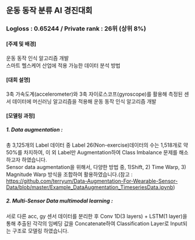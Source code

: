 ## 운동 동작 분류 AI 경진대회
### Logloss : 0.65244 / Private rank : 26위 (상위 8%)


#### [주제 및 배경]   
운동 동작 인식 알고리즘 개발   
스마트 헬스케어 산업에 적용 가능한 데이터 분석 방법   



#### [대회 설명]   
3축 가속도계(accelerometer)와 3축 자이로스코프(gyroscope)를 활용해 측정된 센서 데이터에 머신러닝 알고리즘을 적용해 운동 동작 인식 알고리즘 개발   


#### [모델링 과정]
##### 1. Data augmentation : 
총 3,125개의 Label 데이터 중 Label 26(Non-exercise)데이터의 수는 1,518개로 약 50%를 차지하여, 이 외 Label만 Augmentation하여 Class Imbalance 문제를 해소하고자 하였습니다.   
Sensor data augmentation을 위해서, 다양한 방법 중, 1)Shift, 2) Time Warp, 3) Magnitude Warp 방식을 조합하여 활용하였습니다.(참고 : https://github.com/terryum/Data-Augmentation-For-Wearable-Sensor-Data/blob/master/Example_DataAugmentation_TimeseriesData.ipynb)

##### 2. Multi-Sensor Data multimodal learning : 
서로 다른 acc, gy 센서 데이터를 분리한 후 Conv 1D(3 layers) + LSTM(1 layer)을 통해 추출된 각각의 임베딩 값을 Concatenate하여 Classification Layer로 Input되는 구조로 모델링 하였습니다.
